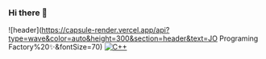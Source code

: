 ### Hi there 👋

<!--
**jo-seokhun/jo-seokhun** is a ✨ _special_ ✨ repository because its `README.md` (this file) appears on your GitHub profile.


- 🌱  I am currently studying at Kookmin University School of Automotive IT Convergence..
-->

![header](https://capsule-render.vercel.app/api?type=wave&color=auto&height=300&section=header&text=JO Programing Factory%20✨&fontSize=70)
[![C++](https://img.shields.io/badge/C++-F7DF1E?style=flat-square&logo=C&logoColor=black)](https://github.com/jo-seokhun/jo-seokhun.git)




